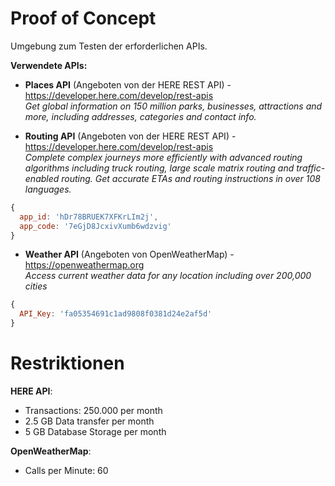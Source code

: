 # Proof of Concept

Umgebung zum Testen der erforderlichen APIs.

**Verwendete APIs:**

- **Places API** (Angeboten von der HERE REST API) - https://developer.here.com/develop/rest-apis \
  _Get global information on 150 million parks, businesses, attractions and more, including addresses, categories and contact info._

- **Routing API** (Angeboten von der HERE REST API) - https://developer.here.com/develop/rest-apis \
  _Complete complex journeys more efficiently with advanced routing algorithms including truck routing, large scale matrix routing and traffic-enabled routing. Get accurate ETAs and routing instructions in over 108 languages._


```js
{
  app_id: 'hDr78BRUEK7XFKrLIm2j',
  app_code: '7eGjD8JcxivXumb6wdzvig'
}
```

- **Weather API** (Angeboten von OpenWeatherMap) - https://openweathermap.org \
  _Access current weather data for any location including over 200,000 cities_

```js
{
  API_Key: 'fa05354691c1ad9808f0381d24e2af5d'
}
```

# Restriktionen

**HERE API**:
- Transactions: 250.000 per month
- 2.5 GB Data transfer per month
- 5 GB Database Storage per month

**OpenWeatherMap**:
- Calls per Minute: 60

